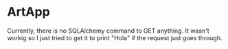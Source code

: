 # ArtApp

Currently, there is no SQLAlchemy command to GET anything. It wasn't workig so I just tried to get it to print "Hola" if the request just goes through. 
